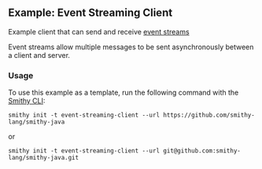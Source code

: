 ## Example: Event Streaming Client
Example client that can send and receive [event streams](https://smithy.io/2.0/spec/streaming.html#event-streams)

Event streams allow multiple messages to be sent asynchronously between a client and server. 

### Usage
To use this example as a template, run the following command with the [Smithy CLI](https://smithy.io/2.0/guides/smithy-cli/index.html):

```console
smithy init -t event-streaming-client --url https://github.com/smithy-lang/smithy-java
```

or 

```console
smithy init -t event-streaming-client --url git@github.com:smithy-lang/smithy-java.git
```
